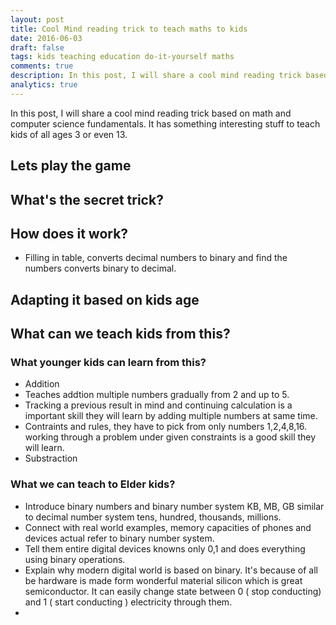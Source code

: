 ```yaml
---
layout: post
title: Cool Mind reading trick to teach maths to kids
date: 2016-06-03
draft: false
tags: kids teaching education do-it-yourself maths 
comments: true
description: In this post, I will share a cool mind reading trick based on math and computer science fundamentals. It has something interesting stuff to teach kids of all ages 3 or even 13.
analytics: true
---
```


In this post, I will share a cool mind reading trick based on math and computer science fundamentals. It has something interesting stuff to teach kids of all ages 3 or even 13.
<br>

## Lets play the game

## What's the secret trick?

## How does it work?

* Filling in table, converts decimal numbers to binary and find the numbers converts binary to decimal.

## Adapting it based on kids age

## What can we teach kids from this?

### What younger kids can learn from this?
* Addition
* Teaches addtion multiple numbers gradually from 2 and up to 5. 
* Tracking a previous result in mind and continuing calculation is a important skill they will learn by adding multiple numbers at same time.
* Contraints and rules, they have to pick from only numbers 1,2,4,8,16. working through a problem under given constraints is a good skill they will learn.
* Substraction
### What we can teach to Elder kids?
* Introduce binary numbers and binary number system KB, MB, GB similar to decimal number system tens, hundred, thousands, millions.
* Connect with real world examples, memory capacities of phones and devices actual refer to binary number system.
* Tell them entire digital devices knowns only 0,1 and does everything using binary operations.
* Explain why modern digital world is based on binary. It's because of all be hardware is made form wonderful material silicon which is great semiconductor. It can easily change state between 0 ( stop conducting) and 1 ( start conducting ) electricity through them.
* 


